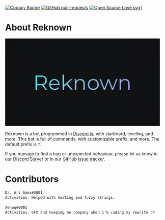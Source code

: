 [![Codacy Badge](https://api.codacy.com/project/badge/Grade/df1f5827f5ec471189c626d76557b1a4)](https://www.codacy.com/manual/Computer-Man497/Reknown?utm_source=github.com&amp;utm_medium=referral&amp;utm_content=Computer-Man497/Reknown&amp;utm_campaign=Badge_Grade) [![GitHub pull-requests](https://img.shields.io/github/issues-pr/Naereen/StrapDown.js.svg)](https://GitHub.com/Naereen/StrapDown.js/pull/) [![Open Source Love svg1](https://badges.frapsoft.com/os/v1/open-source.svg?v=103)](https://github.com/ellerbrock/open-source-badges/)

# About Reknown
![Reknown's Banner](./assets/images/banner.jpg)

Reknown is a bot programmed in [Discord.js](https://discord.js.org/#/), with starboard, leveling, and more. This bot is full of commands, with customizable prefix, and more. The default prefix is `?`.

If you manage to find a bug or unexpected behaviour, please let us know in our [Discord Server](https://discord.gg/n45fq9K/) or in our [GitHub issue tracker](https://github.com/Jyguy/Reknown/issues).

# Contributors
~~~
Dr. Ari Gami#0001
Activities: Helped with hosting and fuzzy strings.

Xenoq#0001
Activities: GFX and keeping me company when I'm coding my rewrite :P
~~~
